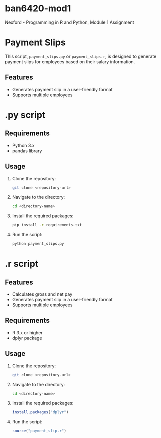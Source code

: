 # ban6420-mod1
Nexford - Programming in R and Python, Module 1 Assignment

# Payment Slips

This script, `payment_slips.py` or `payment_slips.r`, is designed to generate payment slips for employees based on their salary information. 

## Features

- Generates payment slip in a user-friendly format
- Supports multiple employees

# .py script

## Requirements

- Python 3.x
- pandas library

## Usage

1. Clone the repository:
    ```bash
    git clone <repository-url>
    ```

2. Navigate to the directory:
    ```bash
    cd <directory-name>
    ```

3. Install the required packages:
    ```bash
    pip install -r requirements.txt
    ```

4. Run the script:
    ```bash
    python payment_slips.py
    ```

# .r script

## Features

- Calculates gross and net pay
- Generates payment slip in a user-friendly format
- Supports multiple employees

## Requirements

- R 3.x or higher
- dplyr package

## Usage

1. Clone the repository:
    ```bash
    git clone <repository-url>
    ```

2. Navigate to the directory:
    ```bash
    cd <directory-name>
    ```

3. Install the required packages:
    ```R
    install.packages("dplyr")
    ```

4. Run the script:
    ```R
    source("payment_slip.r")
    ```
